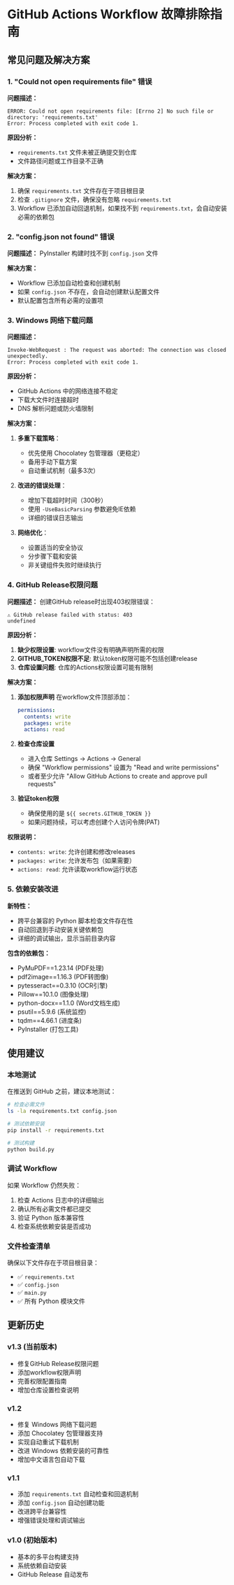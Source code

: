 # GitHub Actions Workflow 故障排除指南

## 常见问题及解决方案

### 1. "Could not open requirements file" 错误

**问题描述：**
```
ERROR: Could not open requirements file: [Errno 2] No such file or directory: 'requirements.txt'
Error: Process completed with exit code 1.
```

**原因分析：**
- `requirements.txt` 文件未被正确提交到仓库
- 文件路径问题或工作目录不正确

**解决方案：**
1. 确保 `requirements.txt` 文件存在于项目根目录
2. 检查 `.gitignore` 文件，确保没有忽略 `requirements.txt`
3. Workflow 已添加自动回退机制，如果找不到 `requirements.txt`，会自动安装必需的依赖包

### 2. "config.json not found" 错误

**问题描述：**
PyInstaller 构建时找不到 `config.json` 文件

**解决方案：**
- Workflow 已添加自动检查和创建机制
- 如果 `config.json` 不存在，会自动创建默认配置文件
- 默认配置包含所有必需的设置项

### 3. Windows 网络下载问题

**问题描述：**
```
Invoke-WebRequest : The request was aborted: The connection was closed unexpectedly.
Error: Process completed with exit code 1.
```

**原因分析：**
- GitHub Actions 中的网络连接不稳定
- 下载大文件时连接超时
- DNS 解析问题或防火墙限制

**解决方案：**
1. **多重下载策略**：
   - 优先使用 Chocolatey 包管理器（更稳定）
   - 备用手动下载方案
   - 自动重试机制（最多3次）

2. **改进的错误处理**：
   - 增加下载超时时间（300秒）
   - 使用 `-UseBasicParsing` 参数避免IE依赖
   - 详细的错误日志输出

3. **网络优化**：
   - 设置适当的安全协议
   - 分步骤下载和安装
   - 非关键组件失败时继续执行

### 4. GitHub Release权限问题

**问题描述：**
创建GitHub release时出现403权限错误：
```
⚠️ GitHub release failed with status: 403
undefined
```

**原因分析：**
1. **缺少权限设置**: workflow文件没有明确声明所需的权限
2. **GITHUB_TOKEN权限不足**: 默认token权限可能不包括创建release
3. **仓库设置问题**: 仓库的Actions权限设置可能有限制

**解决方案：**

1. **添加权限声明**
   在workflow文件顶部添加：
   ```yaml
   permissions:
     contents: write
     packages: write
     actions: read
   ```

2. **检查仓库设置**
   - 进入仓库 Settings → Actions → General
   - 确保 "Workflow permissions" 设置为 "Read and write permissions"
   - 或者至少允许 "Allow GitHub Actions to create and approve pull requests"

3. **验证token权限**
   - 确保使用的是 `${{ secrets.GITHUB_TOKEN }}`
   - 如果问题持续，可以考虑创建个人访问令牌(PAT)

**权限说明：**
- `contents: write`: 允许创建和修改releases
- `packages: write`: 允许发布包（如果需要）
- `actions: read`: 允许读取workflow运行状态

### 5. 依赖安装改进

**新特性：**
- 跨平台兼容的 Python 脚本检查文件存在性
- 自动回退到手动安装关键依赖包
- 详细的调试输出，显示当前目录内容

**包含的依赖包：**
- PyMuPDF==1.23.14 (PDF处理)
- pdf2image==1.16.3 (PDF转图像)
- pytesseract==0.3.10 (OCR引擎)
- Pillow==10.1.0 (图像处理)
- python-docx==1.1.0 (Word文档生成)
- psutil==5.9.6 (系统监控)
- tqdm==4.66.1 (进度条)
- PyInstaller (打包工具)

## 使用建议

### 本地测试
在推送到 GitHub 之前，建议本地测试：

```bash
# 检查必需文件
ls -la requirements.txt config.json

# 测试依赖安装
pip install -r requirements.txt

# 测试构建
python build.py
```

### 调试 Workflow
如果 Workflow 仍然失败：

1. 检查 Actions 日志中的详细输出
2. 确认所有必需文件都已提交
3. 验证 Python 版本兼容性
4. 检查系统依赖安装是否成功

### 文件检查清单
确保以下文件存在于项目根目录：
- ✅ `requirements.txt`
- ✅ `config.json`
- ✅ `main.py`
- ✅ 所有 Python 模块文件

## 更新历史

### v1.3 (当前版本)
- 修复GitHub Release权限问题
- 添加workflow权限声明
- 完善权限配置指南
- 增加仓库设置检查说明

### v1.2
- 修复 Windows 网络下载问题
- 添加 Chocolatey 包管理器支持
- 实现自动重试下载机制
- 改进 Windows 依赖安装的可靠性
- 增加中文语言包自动下载

### v1.1
- 添加 `requirements.txt` 自动检查和回退机制
- 添加 `config.json` 自动创建功能
- 改进跨平台兼容性
- 增强错误处理和调试输出

### v1.0 (初始版本)
- 基本的多平台构建支持
- 系统依赖自动安装
- GitHub Release 自动发布